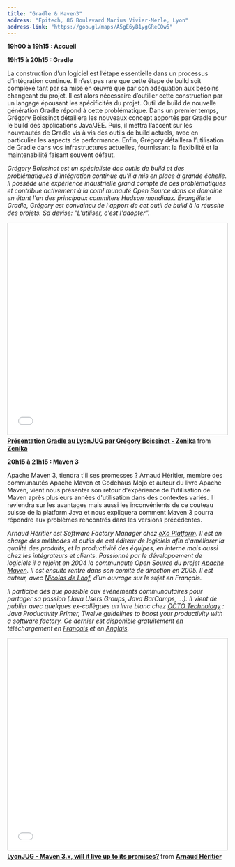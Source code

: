 ```yaml
---
title: "Gradle & Maven3"
address: "Epitech, 86 Boulevard Marius Vivier-Merle, Lyon"
address-link: "https://goo.gl/maps/A5gE6yB1ygGReCQw5"
---
```


**19h00 à 19h15 : Accueil**

**19h15 à 20h15 : Gradle**

La construction d’un logiciel est l’étape essentielle dans un processus d’intégration continue. Il n’est pas rare que cette étape de build soit complexe tant par sa mise en œuvre que par son adéquation aux besoins changeant du projet. Il est alors nécessaire d’outiller cette construction par un langage épousant les spécificités du projet. Outil de build de nouvelle génération Gradle répond à cette problématique. Dans un premier temps, Grégory Boissinot détaillera les nouveaux concept apportés par Gradle pour le build des applications Java/JEE. Puis, il mettra l’accent sur les nouveautés de Gradle vis à vis des outils de build actuels, avec en particulier les aspects de performance. Enfin, Grégory détaillera l’utilisation de Gradle dans vos infrastructures actuelles, fournissant la flexibilité et la maintenabilité faisant souvent défaut.

*Grégory Boissinot est un spécialiste des outils de build et des problématiques d'intégration continue qu'il a mis en place à grande échelle. Il possède une expérience industrielle grand compte de ces problématiques et contribue activement à la com! munauté Open Source dans ce domaine en étant l'un des principaux commiters Hudson mondiaux. Évangéliste Gradle,
Grégory est convaincu de l'apport de cet outil de build à la réussite des projets. Sa devise: "L'utiliser, c'est l'adopter".*

<iframe src="//www.slideshare.net/slideshow/embed_code/key/udp5DfPEUHW3y" width="595" height="485" frameborder="0" marginwidth="0" marginheight="0" scrolling="no" style="border:1px solid #CCC; border-width:1px; margin-bottom:5px; max-width: 100%;" allowfullscreen> </iframe> <div style="margin-bottom:5px"> <strong> <a href="//www.slideshare.net/Zenika/prsentation-gradle-zenika" title="Présentation Gradle au LyonJUG par Grégory Boissinot - Zenika" target="_blank">Présentation Gradle au LyonJUG par Grégory Boissinot - Zenika</a> </strong> from <strong><a href="https://www.slideshare.net/Zenika" target="_blank">Zenika</a></strong> </div>

**20h15 à 21h15 : Maven 3**

Apache Maven 3, tiendra t'il ses promesses ?
Arnaud Héritier, membre des communautés Apache Maven et Codehaus Mojo et auteur du livre Apache Maven, vient nous présenter son retour d'expérience de l'utilisation de Maven après plusieurs années d'utilisation dans des contextes variés. Il reviendra sur les avantages mais aussi les inconvénients de ce couteau suisse de la platform Java et nous expliquera comment Maven 3 pourra répondre aux problèmes rencontrés dans les versions précédentes.

*Arnaud Héritier est Software Factory Manager chez
[eXo Platform](http://www.exoplatform.com/). Il est en charge des méthodes et outils de cet éditeur de logiciels afin d’améliorer la qualité des produits, et la productivité des équipes, en interne mais aussi chez les intégrateurs et clients.
Passionné par le développement de logiciels il a rejoint en 2004 la communauté Open Source du projet
[Apache Maven](http://maven.apache.org/).
Il est ensuite rentré dans son comité de direction en 2005.
Il est auteur, avec
[Nicolas de Loof](http://blog.loof.fr/),
d’un ouvrage sur le sujet en Français.*

*Il participe dès que possible aux évènements communautaires pour partager sa passion (Java Users Groups, Java BarCamps, ...).
Il vient de publier avec quelques ex-collègues un livre blanc chez
[OCTO Technology](http://www.octo.com/) : Java Productivity Primer, Twelve guidelines to boost your productivity with a software factory.
Ce dernier est disponible gratuitement en téléchargement en
[Français](http://www.octo.com/com/com_Java-Productivity-Primer-livre-blanc-octo.html)
et en
[Anglais](http://www.octo.com/com/com_Java-Productivity-Primer-white-paper-octo.html).*

<iframe src="//www.slideshare.net/slideshow/embed_code/key/57ClVdIneXn0Zu" width="595" height="485" frameborder="0" marginwidth="0" marginheight="0" scrolling="no" style="border:1px solid #CCC; border-width:1px; margin-bottom:5px; max-width: 100%;" allowfullscreen> </iframe> <div style="margin-bottom:5px"> <strong> <a href="//www.slideshare.net/aheritier/lyonjug-maven-3x-will-it-live-up-to-its-promises" title="LyonJUG - Maven 3.x, will it live up to its promises?" target="_blank">LyonJUG - Maven 3.x, will it live up to its promises?</a> </strong> from <strong><a href="https://www.slideshare.net/aheritier" target="_blank">Arnaud Héritier</a></strong> </div>
